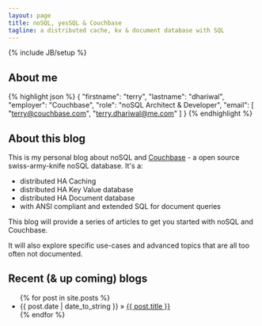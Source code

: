 ```yaml
---
layout: page
title: noSQL, yesSQL & Couchbase
tagline: a distributed cache, kv & document database with SQL
---
```

{% include JB/setup %}

## About me

{% highlight json %}
{
  "firstname": "terry",
  "lastname": "dhariwal",
  "employer": "Couchbase",
  "role": "noSQL Architect & Developer",
  "email": [
             "terry@couchbase.com",
             "terry.dhariwal@me.com"
           ]
}
{% endhighlight %}

## About this blog

This is my personal blog about noSQL and [Couchbase](http://www.couchbase.com) - a open source swiss-army-knife noSQL database. It's a:

* distributed HA Caching
* distributed HA Key Value database
* distributed HA Document database
* with ANSI compliant and extended SQL for document queries
 

This blog will provide a series of articles to get you started with noSQL and Couchbase. 

It will also explore specific use-cases and advanced topics that are all too often not documented.  

<h2>Recent (& up coming) blogs</h2>
<ul class="posts">
  {% for post in site.posts %}
    <li><span>{{ post.date | date_to_string }}</span> &raquo; <a href="{{ BASE_PATH }}{{ post.url }}">{{ post.title }}</a></li>
  {% endfor %}
</ul>

